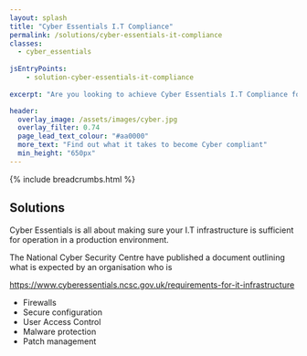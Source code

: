 ```yaml
---
layout: splash
title: "Cyber Essentials I.T Compliance"
permalink: /solutions/cyber-essentials-it-compliance
classes:
  - cyber_essentials
  
jsEntryPoints:
    - solution-cyber-essentials-it-compliance
      
excerpt: "Are you looking to achieve Cyber Essentials I.T Compliance for your Business or Organisation? We've got the knowledge to guide you along the way from Zero, to Compliant."

header:
  overlay_image: /assets/images/cyber.jpg
  overlay_filter: 0.74
  page_lead_text_colour: "#aa0000"
  more_text: "Find out what it takes to become Cyber compliant"
  min_height: "650px"
---
```



{% include breadcrumbs.html %}

## Solutions

Cyber Essentials is all about making sure your I.T infrastructure is sufficient for operation in a production environment.

The National Cyber Security Centre have published a document outlining what is expected by an organisation who is 

https://www.cyberessentials.ncsc.gov.uk/requirements-for-it-infrastructure

- Firewalls
- Secure configuration
- User Access Control
- Malware protection
- Patch management